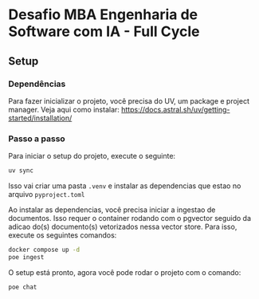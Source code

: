 # Desafio MBA Engenharia de Software com IA - Full Cycle

## Setup

### Dependências

Para fazer inicializar o projeto, você precisa do UV, um package e project manager.
Veja aqui como instalar: https://docs.astral.sh/uv/getting-started/installation/

### Passo a passo

Para iniciar o setup do projeto, execute o seguinte:

```sh
uv sync
```

Isso vai criar uma pasta `.venv` e instalar as dependencias que estao no arquivo `pyproject.toml`

Ao instalar as dependencias, você precisa iniciar a ingestao de documentos. Isso requer o container rodando com o pgvector
seguido da adicao do(s) documento(s) vetorizados nessa vector store.
Para isso, execute os seguintes comandos:

```sh
docker compose up -d
poe ingest
```


O setup está pronto, agora você pode rodar o projeto com o comando:


```sh
poe chat
```
